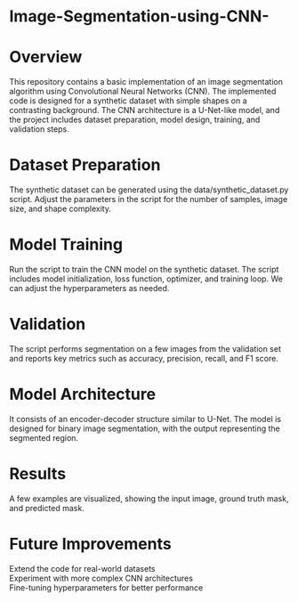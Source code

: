 # Image-Segmentation-using-CNN-


# Overview
This repository contains a basic implementation of an image segmentation algorithm using Convolutional Neural Networks (CNN). The implemented code is designed for a synthetic dataset with simple shapes on a contrasting background. The CNN architecture is a U-Net-like model, and the project includes dataset preparation, model design, training, and validation steps.

# Dataset Preparation
The synthetic dataset can be generated using the data/synthetic_dataset.py script. Adjust the parameters in the script for the number of samples, image size, and shape complexity.

# Model Training
Run the script to train the CNN model on the synthetic dataset. The script includes model initialization, loss function, optimizer, and training loop. We can adjust the hyperparameters as needed.

# Validation
The script performs segmentation on a few images from the validation set and reports key metrics such as accuracy, precision, recall, and F1 score.

# Model Architecture
It consists of an encoder-decoder structure similar to U-Net. The model is designed for binary image segmentation, with the output representing the segmented region.

# Results
A few examples are visualized, showing the input image, ground truth mask, and predicted mask.

# Future Improvements
Extend the code for real-world datasets<br>
Experiment with more complex CNN architectures<br>
Fine-tuning hyperparameters for better performance<br>


